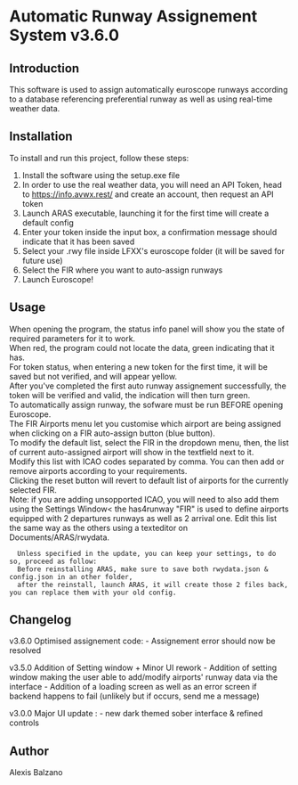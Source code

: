 # Automatic Runway Assignement System v3.6.0

## Introduction
This software is used to assign automatically euroscope runways according to a database referencing preferential runway as well as using real-time weather data.

## Installation
To install and run this project, follow these steps:

1. Install the software using the setup.exe file
2. In order to use the real weather data, you will need an API Token, head to https://info.avwx.rest/ and create an account, then request an API token
3. Launch ARAS executable, launching it for the first time will create a default config
4. Enter your token inside the input box, a confirmation message should indicate that it has been saved
5. Select your .rwy file inside LFXX's euroscope folder (it will be saved for future use)
6. Select the FIR where you want to auto-assign runways
7. Launch Euroscope!

## Usage
When opening the program, the status info panel will show you the state of required parameters for it to work.<br>
When red, the program could not locate the data, green indicating that it has. <br>
For token status, when entering a new token for the first time, it will be saved but not verified, and will appear yellow.<br>
After you've completed the first auto runway assignement successfully, the token will be verified and valid, the indication will then turn green.<br>
To automatically assign runway, the sofware must be run BEFORE opening Euroscope.<br>
The FIR Airports menu let you customise which airport are being assigned when clicking on a FIR auto-assign button (blue button).<br>
To modify the default list, select the FIR in the dropdown menu, then, the list of current auto-assigned airport will show in the textfield next to it.<br>
Modify this list with ICAO codes separated by comma. You can then add or remove airports according to your requirements.<br>
Clicking the reset button will revert to default list of airports for the currently selected FIR.<br>
Note: if you are adding unsopported ICAO, you will need to also add them using the Settings Window<
      the has4runway "FIR" is used to define airports equipped with 2 departures runways as well as 2 arrival one. Edit this list the same way as the others
      using a texteditor on Documents/ARAS/rwydata.<br>

      Unless specified in the update, you can keep your settings, to do so, proceed as follow:
      Before reinstalling ARAS, make sure to save both rwydata.json & config.json in an other folder, 
      after the reinstall, launch ARAS, it will create those 2 files back, you can replace them with your old config.


## Changelog

v3.6.0 Optimised assignement code:
      - Assignement error should now be resolved


v3.5.0 Addition of Setting window + Minor UI rework
      - Addition of setting window making the user able to add/modify airports' runway data via the interface
      - Addition of a loading screen as well as an error screen if backend happens to fail (unlikely but if occurs, send me a message)


v3.0.0 Major UI update :
      - new dark themed sober interface & refined controls



## Author
Alexis Balzano

